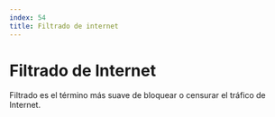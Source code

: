 ```yaml
---
index: 54
title: Filtrado de internet
---
```

# Filtrado de Internet 

Filtrado es el término más suave de bloquear o censurar el tráfico de Internet.